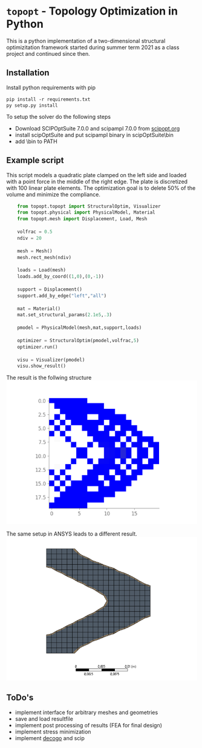 # ``topopt`` - Topology Optimization in Python 
This is a python implementation of a two-dimensional structural optimizitation framework started during summer term 2021 as a class project and continued since then.

## Installation
Install python requirements with pip
```
pip install -r requirements.txt
py setup.py install
```
To setup the solver do the following steps
- Download SCIPOptSuite 7.0.0 and scipampl 7.0.0 from [scipopt.org](https://scipopt.org/)
- install scipOptSuite and put scipampl binary in scipOptSuite\bin
- add \bin to PATH

## Example script
This script models a quadratic plate clamped on the left side and loaded with a point force in the middle of the right edge. The plate is discretized with 100 linear plate elements. The optimization goal is to delete 50% of the volume and minimize the compliance. 

```python
    from topopt.topopt import StructuralOptim, Visualizer
    from topopt.physical import PhysicalModel, Material
    from topopt.mesh import Displacement, Load, Mesh

    volfrac = 0.5
    ndiv = 20

    mesh = Mesh()
    mesh.rect_mesh(ndiv)

    loads = Load(mesh)
    loads.add_by_coord((1,0),(0,-1))

    support = Displacement()
    support.add_by_edge("left","all")

    mat = Material()
    mat.set_structural_params(2.1e5,.3)

    pmodel = PhysicalModel(mesh,mat,support,loads)

    optimizer = StructuralOptim(pmodel,volfrac,5)
    optimizer.run()

    visu = Visualizer(pmodel)
    visu.show_result()
```

The result is the follwing structure
![400 Element Example as MINLP](/docs/images/400elements_global.png)

The same setup in ANSYS leads to a different result.
![400 Element Example in ANSYS](/docs/images/400elements_local.png)


## ToDo's
- implement interface for arbitrary meshes and geometries
- save and load resultfile
- implement post processing of results (FEA for final design)
- implement stress minimization 
- implement [decogo](https://github.com/ouyang-w-19/decogo) and scip